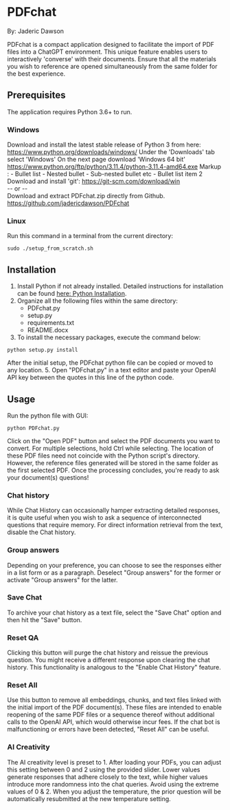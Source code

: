 ﻿# PDFchat
By: Jaderic Dawson

PDFchat is a compact application designed to facilitate the import of PDF files into a ChatGPT environment. This unique feature enables users to interactively 'converse' with their documents. Ensure that all the materials you wish to reference are opened simultaneously from the same folder for the best experience.

## Prerequisites
The application requires Python 3.6+ to run. 
### Windows
Download and install the latest stable release of Python 3 from here: https://www.python.org/downloads/windows/
    Under the 'Downloads' tab select 'Windows'
    On the next page download 'Windows 64 bit'
    https://www.python.org/ftp/python/3.11.4/python-3.11.4-amd64.exe
 Markup : - Bullet list
              - Nested bullet
                  - Sub-nested bullet etc
          - Bullet list item 2
Download and install 'git': https://git-scm.com/download/win <br />
-- or -- <br />
Download and extract PDFchat.zip directly from Github.  <br />
https://github.com/jadericdawson/PDFchat

### Linux
Run this command in a terminal from the current directory:
```
sudo ./setup_from_scratch.sh
```

## Installation
1. Install Python if not already installed. Detailed instructions for installation can be found [here: Python Installation](https://python.org/installation).
2. Organize all the following files within the same directory:
    - PDFchat.py
    - setup.py
    - requirements.txt
    - README.docx
3. To install the necessary packages, execute the command below:

```
python setup.py install
```

After the initial setup, the PDFchat python file can be copied or moved to any location.
5. Open "PDFchat.py" in a text editor and paste your OpenAI API key between the quotes in this line of the python code.

## Usage
Run the python file with GUI:
```
python PDFchat.py
```
Click on the "Open PDF" button and select the PDF documents you want to convert. For multiple selections, hold Ctrl while selecting. The location of these PDF files need not coincide with the Python script's directory. However, the reference files generated will be stored in the same folder as the first selected PDF. Once the processing concludes, you're ready to ask your document(s) questions!

### Chat history
While Chat History can occasionally hamper extracting detailed responses, it is quite useful when you wish to ask a sequence of interconnected questions that require memory. For direct information retrieval from the text, disable the Chat history.

### Group answers
Depending on your preference, you can choose to see the responses either in a list form or as a paragraph. Deselect "Group answers" for the former or activate "Group answers" for the latter.

### Save Chat
To archive your chat history as a text file, select the "Save Chat" option and then hit the "Save" button.

### Reset QA
Clicking this button will purge the chat history and reissue the previous question. You might receive a different response upon clearing the chat history. This functionality is analogous to the "Enable Chat History" feature.

### Reset All
Use this button to remove all embeddings, chunks, and text files linked with the initial import of the PDF document(s). These files are intended to enable reopening of the same PDF files or a sequence thereof without additional calls to the OpenAI API, which would otherwise incur fees. If the chat bot is malfunctioning or errors have been detected, "Reset All" can be useful.

### AI Creativity
The AI creativity level is preset to 1. After loading your PDFs, you can adjust this setting between 0 and 2 using the provided slider. Lower values generate responses that adhere closely to the text, while higher values introduce more randomness into the chat queries. Avoid using the extreme values of 0 & 2. When you adjust the temperature, the prior question will be automatically resubmitted at the new temperature setting.


